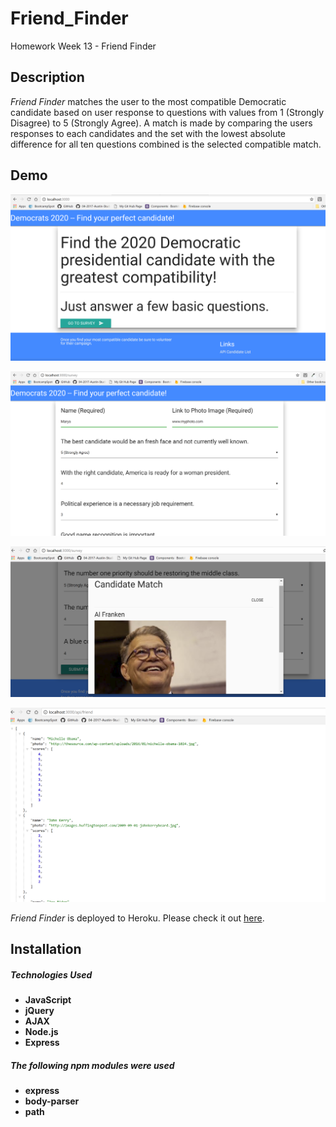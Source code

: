 # Friend_Finder
Homework Week 13 - Friend Finder

## Description

*Friend Finder* matches the user to the most compatible Democratic candidate based on user response to questions with values from 1 (Strongly Disagree) to 5 (Strongly Agree).  A match is made by comparing the users responses to each candidates and the set with the lowest absolute difference for all ten questions combined is the selected compatible match.

## Demo

![Example Home page](/images/demo1.png)

![Example Survey page](/images/demo2.png)

![Example Results List page](/images/demo3.png)

![Example API list of all page](/images/demo4.png)
	
*Friend Finder* is deployed to Heroku. Please check it out [here](https://fierce-fortress-60021.herokuapp.com/).

## Installation

##### Technologies Used
* **JavaScript**
* **jQuery**
* **AJAX**
* **Node.js**
* **Express**

##### The following npm modules were used
* **express**
* **body-parser**
* **path**
	
